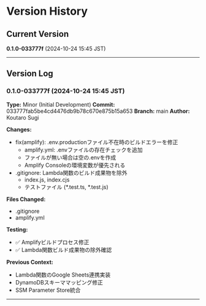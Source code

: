 # Version History

## Current Version
**0.1.0-033777f** (2024-10-24 15:45 JST)

---

## Version Log

### 0.1.0-033777f (2024-10-24 15:45 JST)
**Type:** Minor (Initial Development)
**Commit:** 033777fab5be4cd4476db9b78c670e875b15a653
**Branch:** main
**Author:** Koutaro Sugi

**Changes:**
- fix(amplify): .env.productionファイル不在時のビルドエラーを修正
  - amplify.yml: .envファイルの存在チェックを追加
  - ファイルが無い場合は空の.envを作成
  - Amplify Consoleの環境変数が優先される
- .gitignore: Lambda関数のビルド成果物を除外
  - index.js, index.cjs
  - テストファイル (*.test.ts, *.test.js)

**Files Changed:**
- .gitignore
- amplify.yml

**Testing:**
- ✅ Amplifyビルドプロセス修正
- ✅ Lambda関数ビルド成果物の除外確認

**Previous Context:**
- Lambda関数のGoogle Sheets連携実装
- DynamoDBスキーママッピング修正
- SSM Parameter Store統合

---

